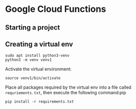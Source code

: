 # Google Cloud Functions
## Starting a project

## Creating a virtual env
```
sudo apt install python3-venv
python3 -m venv venv1
```
Activate the virtual environment:
```
source venv1/bin/activate
```
Place all packages required by the virtual env into a file called `requriements.txt`, then execute the following command:pip
``` 
pip install -r requirements.txt
```
